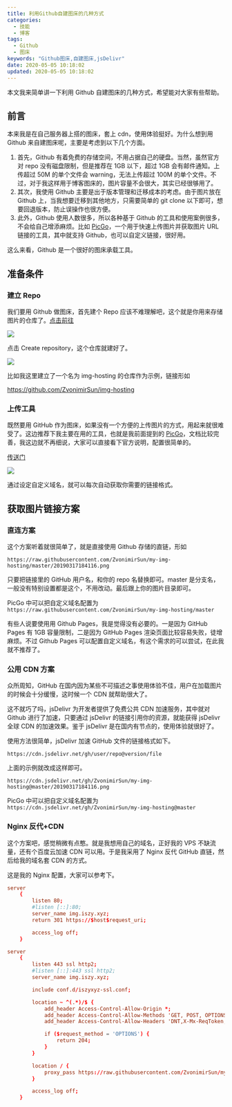 ```yaml
---
title: 利用Github自建图床的几种方式
categories:
  - 技能
  - 博客
tags:
  - Github
  - 图床
keywords: "Github图床,自建图床,jsDelivr"
date: 2020-05-05 10:18:02
updated: 2020-05-05 10:18:02
---
```


本文我来简单讲一下利用 Github 自建图床的几种方式，希望能对大家有些帮助。

<!--more-->

## 前言

本来我是在自己服务器上搭的图床，套上 cdn，使用体验挺好。为什么想到用 Github 来自建图床呢，主要是考虑到以下几个方面。

1. 首先，Github 有着免费的存储空间，不用占据自己的硬盘。当然，虽然官方对 repo 没有磁盘限制，但是推荐在 1GB 以下，超过 1GB 会有邮件通知。上传超过 50M 的单个文件会 warning，无法上传超过 100M 的单个文件。不过，对于我这样用于博客图床的，图片容量不会很大，其实已经很够用了。
2. 其次，我使用 Github 主要是出于版本管理和迁移成本的考虑。由于图片放在 Github 上，当我想要迁移到其他地方，只需要简单的 git clone 以下即可，想要回退版本，防止误操作也很方便。
3. 此外，Github 使用人数很多，所以各种基于 Github 的工具和使用案例很多，不会给自己增添麻烦。比如 [PicGo](https://github.com/Molunerfinn/PicGo)，一个用于快速上传图片并获取图片 URL 链接的工具，其中就支持 Github，也可以自定义链接，很好用。

这么来看，Github 是一个很好的图床承载工具。

## 准备条件

### 建立 Repo

我们要用 Github 做图床，首先建个 Repo 应该不难理解吧，这个就是你用来存储图片的仓库了。[点击前往](https://github.com/new)

![](https://img.iszy.xyz/20200505113214.png)

点击 Create repository，这个仓库就建好了。

![](https://img.iszy.xyz/20200505113547.png)

比如我这里建立了一个名为 img-hosting 的仓库作为示例，链接形如

https://github.com/ZvonimirSun/img-hosting

### 上传工具

既然要用 GitHub 作为图床，如果没有一个方便的上传图片的方式，用起来就很难受了。这边推荐下我主要在用的工具，也就是我前面提到的 [PicGo](https://github.com/Molunerfinn/PicGo)，文档比较完善，我这边就不再细说，大家可以直接看下官方说明，配置很简单的。

[传送门](https://picgo.github.io/PicGo-Doc/zh/guide/config.html#github%E5%9B%BE%E5%BA%8A)

![](https://img.iszy.xyz/20200505114811.png)

通过设定自定义域名，就可以每次自动获取你需要的链接格式。

## 获取图片链接方案

### 直连方案

这个方案听着就很简单了，就是直接使用 Github 存储的直链，形如

```
https://raw.githubusercontent.com/ZvonimirSun/my-img-hosting/master/20190317184116.png
```

只要把链接里的 GitHub 用户名，和你的 repo 名替换即可。master 是分支名，一般没有特别设置都是这个，不用改动。最后跟上你的图片目录即可。

PicGo 中可以把自定义域名配置为`https://raw.githubusercontent.com/ZvonimirSun/my-img-hosting/master`

有些人说要使用用 Github Pages，我是觉得没有必要的。一是因为 GitHub Pages 有 1GB 容量限制，二是因为 GitHub Pages 渲染页面比较容易失败，徒增麻烦。不过 Github Pages 可以配置自定义域名，有这个需求的可以尝试，在此我就不推荐了。

### 公用 CDN 方案

众所周知，GitHub 在国内因为某些不可描述之事使用体验不佳，用户在加载图片的时候会十分缓慢，这时候一个 CDN 就帮助很大了。

这不就巧了吗，jsDelivr 为开发者提供了免费公共 CDN 加速服务，其中就对 Github 进行了加速，只要通过 jsDelivr 的链接引用你的资源，就能获得 jsDelivr 全球 CDN 的加速效果。鉴于 jsDelivr 是在国内有节点的，使用体验就很好了。

使用方法很简单，jsDelivr 加速 GitHub 文件的链接格式如下。

```
https://cdn.jsdelivr.net/gh/user/repo@version/file
```

上面的示例就改成这样即可。

```
https://cdn.jsdelivr.net/gh/ZvonimirSun/my-img-hosting@master/20190317184116.png
```

PicGo 中可以把自定义域名配置为`https://cdn.jsdelivr.net/gh/ZvonimirSun/my-img-hosting@master`

### Nginx 反代+CDN

这个方案吧，感觉稍微有点憨。就是我想用自己的域名，正好我的 VPS 不缺流量，还有个百度云加速 CDN 可以用。于是我采用了 Nginx 反代 GitHub 直链，然后给我的域名套 CDN 的方式。

这是我的 Nginx 配置，大家可以参考下。

```conf
server
    {
        listen 80;
        #listen [::]:80;
        server_name img.iszy.xyz;
        return 301 https://$host$request_uri;

        access_log off;
    }

server
    {
        listen 443 ssl http2;
        #listen [::]:443 ssl http2;
        server_name img.iszy.xyz;

        include conf.d/iszyxyz-ssl.conf;

        location ~ ^(.*)/$ {
            add_header Access-Control-Allow-Origin *;
            add_header Access-Control-Allow-Methods 'GET, POST, OPTIONS';
            add_header Access-Control-Allow-Headers 'DNT,X-Mx-ReqToken,Keep-Alive,User-Agent,X-Requested-With,If-Modified-Since,Cache-Control,Content-Type,Authorization';

            if ($request_method = 'OPTIONS') {
                return 204;
            }
        }

        location / {
            proxy_pass https://raw.githubusercontent.com/ZvonimirSun/my-img-hosting/master/;
        }

        access_log off;
    }
```
